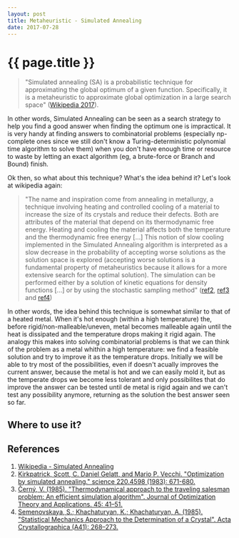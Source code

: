 ```yaml
---
layout: post
title: Metaheuristic - Simulated Annealing
date: 2017-07-28
---
```


{{ page.title }}
================
> "Simulated annealing (SA) is a probabilistic technique for approximating the global optimum of a given function. Specifically, it is a metaheuristic to approximate global optimization in a large search space" ([Wikipedia 2017](https://en.wikipedia.org/wiki/Simulated_annealing)).

In other words, Simulated Annealing can be seen as a search strategy to help you find a good answer when finding the optimum one is impractical. It is very handy at finding answers to combinatorial problems (especially np-complete ones since we still don't know a Turing-deterministic polynomial time algorithm to solve them) when you don't have enough time or resource to waste by letting an exact algorithm (eg, a brute-force or Branch and Bound) finish.

Ok then, so what about this technique? What's the idea behind it? Let's look at wikipedia again: 
> "The name and inspiration come from annealing in metallurgy, a technique involving heating and controlled cooling of a material to increase the size of its crystals and reduce their defects. Both are attributes of the material that depend on its thermodynamic free energy. Heating and cooling the material affects both the temperature and the thermodynamic free energy [...] This notion of slow cooling implemented in the Simulated Annealing algorithm is interpreted as a slow decrease in the probability of accepting worse solutions as the solution space is explored (accepting worse solutions is a fundamental property of metaheuristics because it allows for a more extensive search for the optimal solution). The simulation can be performed either by a solution of kinetic equations for density functions [...] or by using the stochastic sampling method" ([ref2](https://doi.org/10.1126%2Fscience.220.4598.671), [ref3](https://doi.org/10.1007%2FBF00940812) and [ref4](https://doi.org/10.1107%2FS0108767385000563))

In other words, the idea behind this technique is somewhat similar to that of a heated metal. When it's hot enough (within a high temperature) the, before rigid/non-malleable/uneven, metal becomes malleable again until the heat is dissipated and the temperature drops making it rigid again. The analogy this makes into solving combinatorial problems is that we can think of the problem as a metal whithin a high temperature: we find a feasible solution and try to improve it as the temperature drops. Initially we will be able to try most of the possibilities, even if doesn't acually improves the current answer, because the metal is hot and we can easily mold it, but as the temperate drops we become less tolerant and only possibilites that do improve the answer can be tested until de metal is rigid again and we can't test any possibility anymore, returning as the solution the best answer seen so far.


Where to use it?
---

References
---
1. [Wikipedia - Simulated Annealing](https://en.wikipedia.org/wiki/Simulated_annealing)
2. [Kirkpatrick, Scott, C. Daniel Gelatt, and Mario P. Vecchi. "Optimization by simulated annealing." science 220.4598 (1983): 671-680.](https://doi.org/10.1126%2Fscience.220.4598.671)
3. [Černý, V. (1985). "Thermodynamical approach to the traveling salesman problem: An efficient simulation algorithm". Journal of Optimization Theory and Applications. 45: 41–51.](https://doi.org/10.1007%2FBF00940812)
4. [Semenovskaya, S.; Khachaturyan, K.; Khachaturyan, A. (1985). "Statistical Mechanics Approach to the Determination of a Crystal". Acta Crystallographica (A41): 268–273.](https://doi.org/10.1107%2FS0108767385000563)
